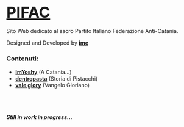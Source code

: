 ### <span class="title" style="font-size: 40px;"> [**PIFAC**](https://pifac.tk)</span>

Sito Web dedicato al sacro Partito Italiano Federazione Anti-Catania.

Designed and Developed by [**ime**](http://discordapp.com/users/584022154404691969)


### **Contenuti:**
- [**ImYoshy**](http://discordapp.com/users/704773553983193148) (A Catania...)
- [**dentropasta**](http://discordapp.com/users/827247755063590942) (Storia di Pistacchi)
- [**vale glory**](http://discordapp.com/users/555644563960758272) (Vangelo Gloriano)
<br>
<br>

#### *Still in work in progress...*